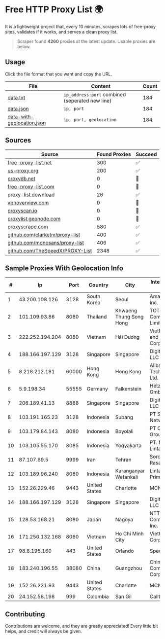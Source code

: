 
# Free HTTP Proxy List 🌍

It is a lightweight project that, every 10 minutes, scrapes lots of free-proxy sites, validates if it works, and serves a clean proxy list.


> Scraper found **4260** proxies at the latest update. Usable proxies are below.

## Usage

Click the file format that you want and copy the URL.


|File|Content|Count|
|----|-------|-----|
|[data.txt](https://raw.githubusercontent.com/themiralay/Proxy-List-World/master/data.txt)|`ip_address:port` combined (seperated new line)|184|
|[data.json](https://raw.githubusercontent.com/themiralay/Proxy-List-World/master/data.json)|`ip, port`|184|
|[data-with-geolocation.json](https://raw.githubusercontent.com/themiralay/Proxy-List-World/master/data-with-geolocation.json)|`ip, port, geolocation`|184|

## Sources

|Source|Found Proxies|Succeed|
|------|-------------|-------|
|[free-proxy-list.net](https://free-proxy-list.net)|300|✅|
|[us-proxy.org](https://www.us-proxy.org)|200|✅|
|[proxydb.net](http://proxydb.net)|0|🚫|
|[free-proxy-list.com](https://free-proxy-list.com/?page=&port=&type%5B%5D=http&type%5B%5D=https&up_time=0&search=Search)|0|🚫|
|[proxy-list.download](https://www.proxy-list.download/HTTP)|26|✅|
|[vpnoverview.com](https://vpnoverview.com/privacy/anonymous-browsing/free-proxy-servers)|0|🚫|
|[proxyscan.io](https://www.proxyscan.io)|0|🚫|
|[proxylist.geonode.com](https://proxylist.geonode.com/api/proxy-list?limit=300&page=1&sort_by=lastChecked&sort_type=desc&protocols=http,https)|0|🚫|
|[proxyscrape.com](https://api.proxyscrape.com/v2/?request=displayproxies&protocol=http&timeout=10000&country=all&ssl=all&anonymity=all)|580|✅|
|[github.com/clarketm/proxy-list](https://raw.githubusercontent.com/clarketm/proxy-list/master/proxy-list-raw.txt)|400|✅|
|[github.com/monosans/proxy-list](https://raw.githubusercontent.com/monosans/proxy-list/main/proxies/http.txt)|406|✅|
|[github.com/TheSpeedX/PROXY-List](https://raw.githubusercontent.com/TheSpeedX/PROXY-List/master/http.txt)|2348|✅|


## Sample Proxies With Geolocation Info

|#|Ip|Port|Country|City|Internet Service Provider|
|-|--|----|-------|----|-------------------------|
|1|43.200.108.126|3128|South Korea|Seoul|Amazon.com, Inc.|
|2|101.109.93.86|8080|Thailand|Khwaeng Thung Song Hong|TOT Public Company Limited|
|3|222.252.194.204|8080|Vietnam|Hải Dương|VietNam Post and Telecom Corporation|
|4|188.166.197.129|3128|Singapore|Singapore|DigitalOcean, LLC|
|5|8.218.212.181|60000|Hong Kong|Hong Kong|Alibaba (US) Technology Co., Ltd.|
|6|5.9.198.34|55555|Germany|Falkenstein|Hetzner Online GmbH|
|7|206.189.41.13|8888|Singapore|Singapore|DigitalOcean, LLC|
|8|103.191.165.23|3128|Indonesia|Subang|PT Sakti Wijaya Network|
|9|103.179.84.143|8080|Indonesia|Boyolali|PT CYB Media Group|
|10|103.105.55.170|8085|Indonesia|Yogyakarta|PT. Mega Artha Lintas Data|
|11|87.107.69.5|9999|Iran|Tehran|Soroush Rasaneh Institute|
|12|103.189.96.240|8080|Indonesia|Karanganyar Wetankali|Lintas Data Prima, PT|
|13|152.26.229.46|9443|United States|Charlotte|MCNC|
|14|188.166.197.129|3128|Singapore|Singapore|DigitalOcean, LLC|
|15|128.53.168.21|8080|Japan|Nagoya|NTT PC Communications, Inc.|
|16|171.250.132.168|8080|Vietnam|Ho Chi Minh City|Viettel Corporation|
|17|98.8.195.160|443|United States|Orlando|Spectrum|
|18|183.240.196.55|38080|China|Guangzhou|China Mobile Communications Corporation|
|19|152.26.231.93|9443|United States|Charlotte|MCNC|
|20|24.152.58.198|999|Colombia|San Gil|Calltopbx S.A.S.|



## Contributing

Contributions are welcome, and they are greatly appreciated! Every
little bit helps, and credit will always be given.

